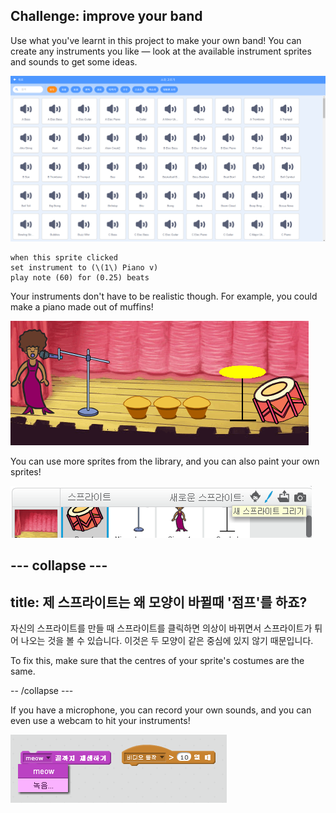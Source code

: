 ## Challenge: improve your band

Use what you've learnt in this project to make your own band! You can create any instruments you like — look at the available instrument sprites and sounds to get some ideas.

![screenshot](images/band-ideas-sounds.png)

```blocks3
when this sprite clicked
set instrument to (\(1\) Piano v)
play note (60) for (0.25) beats
```

Your instruments don't have to be realistic though. For example, you could make a piano made out of muffins!

![스크린샷](images/band-piano.png)

You can use more sprites from the library, and you can also paint your own sprites!

![스크린샷](images/band-draw.png)

## \--- collapse \---

## title: 제 스프라이트는 왜 모양이 바뀔때 '점프'를 하죠?

자신의 스프라이트를 만들 때 스프라이트를 클릭하면 의상이 바뀌면서 스프라이트가 튀어 나오는 것을 볼 수 있습니다. 이것은 두 모양이 같은 중심에 있지 않기 때문입니다.

To fix this, make sure that the centres of your sprite's costumes are the same.

-- /collapse \---

If you have a microphone, you can record your own sounds, and you can even use a webcam to hit your instruments!

![스크린샷](images/band-io.png)